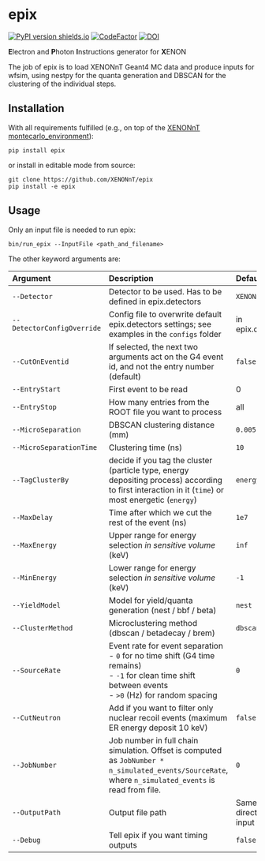 # epix

[![PyPI version shields.io](https://img.shields.io/pypi/v/epix.svg)](https://pypi.python.org/pypi/epix/)
[![CodeFactor](https://www.codefactor.io/repository/github/xenonnt/epix/badge)](https://www.codefactor.io/repository/github/xenonnt/epix)
[![DOI](https://zenodo.org/badge/DOI/10.5281/zenodo.7516941.svg)](https://doi.org/10.5281/zenodo.7516941)

**E**lectron and **P**hoton **I**nstructions generator for **X**ENON

The job of epix is to load XENONnT Geant4 MC data and produce inputs for wfsim, using nestpy for the quanta generation and DBSCAN for the clustering of the individual steps.

## Installation

With all requirements fulfilled (e.g., on top of the [XENONnT montecarlo_environment](https://github.com/XENONnT/montecarlo_environment)):
```
pip install epix
```
or install in editable mode from source:
```
git clone https://github.com/XENONnT/epix
pip install -e epix
```

## Usage

Only an input file is needed to run epix:
```
bin/run_epix --InputFile <path_and_filename>
```
The other keyword arguments are:

| Argument | Description | Default |
| :------------- | :------------- | :------------- |
| `--Detector`  | Detector to be used. Has to be defined in epix.detectors | `XENONnT` |
| `--DetectorConfigOverride`  | Config file to overwrite default epix.detectors settings; see examples in the `configs` folder | in epix.detectors |
| `--CutOnEventid`  | If selected, the next two arguments act on the G4 event id, and not the entry number (default) | `false` |
| `--EntryStart`  | First event to be read | 0 |
| `--EntryStop`  | How many entries from the ROOT file you want to process | all |
| `--MicroSeparation`  | DBSCAN clustering distance (mm) | `0.005` |
| `--MicroSeparationTime`  | Clustering time (ns) | `10` |
| `--TagClusterBy`  | decide if you tag the cluster (particle type, energy depositing process) according to first interaction in it (`time`) or most energetic (`energy`) | `energy` |
| `--MaxDelay`  | Time after which we cut the rest of the event (ns) | `1e7` |
| `--MaxEnergy`  | Upper range for energy selection _in sensitive volume_ (keV) | `inf` |
| `--MinEnergy`  | Lower range for energy selection _in sensitive volume_ (keV) | `-1`  |
| `--YieldModel` | Model for yield/quanta generation (nest / bbf / beta) | `nest` |
| `--ClusterMethod` | Microclustering method (dbscan / betadecay / brem) | `dbscan` |
| `--SourceRate`  | Event rate for event separation<br /> - `0` for no time shift (G4 time remains)<br /> - `-1` for clean time shift between events<br /> - `>0` (Hz) for random spacing | `0` |
| `--CutNeutron` | Add if you want to filter only nuclear recoil events (maximum ER energy deposit 10 keV) | `false` |
| `--JobNumber`  | Job number in full chain simulation. Offset is computed as `JobNumber * n_simulated_events/SourceRate`, where `n_simulated_events` is read from file. | `0` |
| `--OutputPath`  | Output file path | Same directory as input file |
| `--Debug`  | Tell epix if you want timing outputs | `false` |

